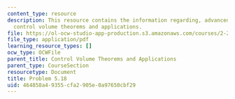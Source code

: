 ```yaml
---
content_type: resource
description: This resource contains the information regarding, advanced fluid mechanics,
  control volume theorems and applications.
file: https://ol-ocw-studio-app-production.s3.amazonaws.com/courses/2-25-advanced-fluid-mechanics-fall-2013/464858a49355cfa2905e0a97650cbf29_MIT2_25F13_Shapi5.18_Probl.pdf
file_type: application/pdf
learning_resource_types: []
ocw_type: OCWFile
parent_title: Control Volume Theorems and Applications
parent_type: CourseSection
resourcetype: Document
title: Problem 5.18
uid: 464858a4-9355-cfa2-905e-0a97650cbf29
---
```

